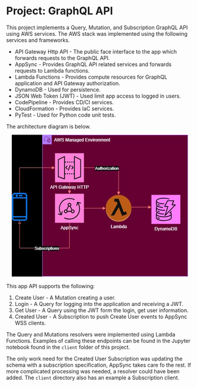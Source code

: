 # Project: GraphQL API

This project implements a Query, Mutation, and Subscription GraphQL API using AWS services. The AWS stack was implemented using the following services and frameworks.

* API Gateway Http API - The public face interface to the app which forwards requests to the GraphQL API.
* AppSync - Provides GraphQL API related services and forwards requests to Lambda functions.  
* Lambda Functions - Provides compute resources for GraphQL application and API Gateway authorization.
* DynamoDB - Used for persistence.
* JSON Web Token (JWT) - Used limit app access to logged in users.
* CodePipeline - Provides CD/CI services.  
* CloudFormation - Provides IaC services. 
* PyTest - Used for Python code unit tests.

The architecture diagram is below.

<p align="center">
  <img src="./assets/img/arch3.jpg" />
</p>

This app API supports the following:

1. Create User - A Mutation creating a user.
1. Login - A Query for logging into the application and receiving a JWT.
1. Get User - A Query using the JWT form the login, get user information.
1. Created User - A Subscription to push Create User events to AppSync WSS clients.

The Query and Mutations resolvers were implemented using Lambda Functions. Examples of calling these endpoints can be found in the Jupyter notebook found in the `client` folder of this project. 

The only work need for the Created User Subscription was updating the schema with a subscription specification, AppSync takes care fo the rest. If more complicated processing was needed, a resolver could have been added. The `client` directory also has an example a Subscription client.   





